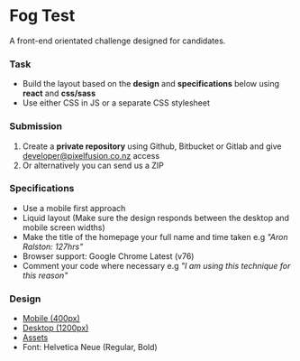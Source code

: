 # Fog Test
A front-end orientated challenge designed for candidates.

### Task
- Build the layout based on the **design** and **specifications** below using **react** and **css/sass**
- Use either CSS in JS or a separate CSS stylesheet

### Submission
1. Create a **private repository** using Github, Bitbucket or Gitlab and give [developer@pixelfusion.co.nz](mailto:developer@pixelfusion.co.nz) access
2. Or alternatively you can send us a ZIP

### Specifications
- Use a mobile first approach
- Liquid layout (Make sure the design responds between the desktop and mobile screen widths)
- Make the title of the homepage your full name and time taken e.g *"Aron Ralston: 127hrs"*
- Browser support: Google Chrome Latest (v76)
- Comment your code where necessary e.g *"I am using this technique for this reason"*

### Design
- [Mobile (400px)](https://raw.githubusercontent.com/pixelfusion/fog-test/master/design/mobile.png)
- [Desktop (1200px)](https://raw.githubusercontent.com/pixelfusion/fog-test/master/design/desktop.png)
- [Assets](https://github.com/pixelfusion/fog-test/blob/master/assets)
- Font: Helvetica Neue (Regular, Bold)
